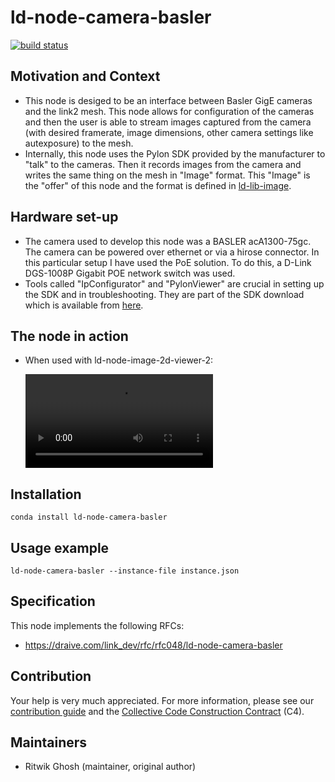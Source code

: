 # ld-node-camera-basler

[![build status](https://gitlab.com/link.developers.beta/ld-node-camera-basler/badges/master/build.svg)](https://gitlab.com/link.developers.beta/ld-node-camera-basler/commits/master)

## Motivation and Context

- This node is desiged to be an interface between Basler GigE cameras and the link2 mesh. This node allows for configuration of the cameras and then the user is able to stream images captured from the camera (with desired framerate, image dimensions, other camera settings like autexposure) to the mesh.
- Internally, this node uses the Pylon SDK provided by the manufacturer to "talk" to the cameras. Then it records images from the camera and writes the same thing on the mesh in "Image" format. This "Image" is the "offer" of this node and the format is defined in [ld-lib-image](https://gitlab.com/link.developers/ld-lib-image).

## Hardware set-up
- The camera used to develop this node was a BASLER acA1300-75gc. The camera can be powered over ethernet or via a hirose connector. In this particular setup I have used the PoE solution. To do this, a D-Link DGS-1008P Gigabit POE network switch was used.  
- Tools called "IpConfigurator" and "PylonViewer" are crucial in setting up the SDK and in troubleshooting. They are part of the SDK download which is available from [here](https://www.baslerweb.com/en/sales-support/downloads/software-downloads/).

## The node in action
- When used with ld-node-image-2d-viewer-2:

  ![The node in action](assets/basler_cam_demo.mp4)

## Installation

```
conda install ld-node-camera-basler
```

## Usage example

```
ld-node-camera-basler --instance-file instance.json
```

## Specification

This node implements the following RFCs:
- https://draive.com/link_dev/rfc/rfc048/ld-node-camera-basler

## Contribution

Your help is very much appreciated. For more information, please see our [contribution guide](./CONTRIBUTING.md) and the [Collective Code Construction Contract](https://gitlab.com/link.developers/RFC/blob/master/001/README.md) (C4).

## Maintainers

- Ritwik Ghosh (maintainer, original author)
